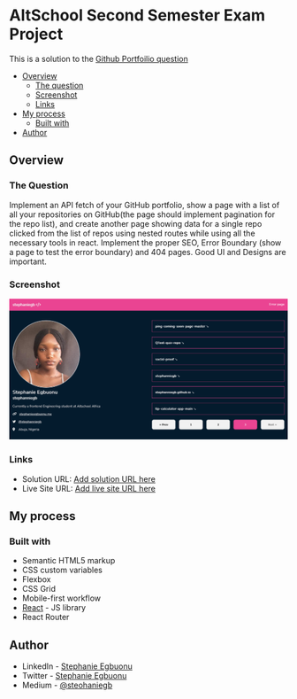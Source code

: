 # AltSchool Second Semester Exam Project

This is a solution to the [Github Portfoilio question](#)

- [Overview](#overview)
  - [The question](#the-question)
  - [Screenshot](#screenshot)
  - [Links](#links)
- [My process](#my-process)
  - [Built with](#built-with)
- [Author](#author)

## Overview

### The Question

Implement an API fetch of your GitHub portfolio, show a page with a list of all your repositories on GitHub(the page should implement pagination for the repo list), and create another page showing data for a single repo clicked from the list of repos using nested routes while using all the necessary tools in react. Implement the proper SEO, Error Boundary (show a page to test the error boundary) and 404 pages. Good UI and Designs are important. 

### Screenshot

![](./my-app/public/Screenshot%202022-11-02%20at%2017-25-10%20stephaniegb.png)
### Links

- Solution URL: [Add solution URL here](https://github.com/stephanniegb/stephanniegb.github.io)
- Live Site URL: [Add live site URL here](https://stephaniegb-calc-app-1ff339.netlify.app/)


## My process

### Built with

- Semantic HTML5 markup
- CSS custom variables
- Flexbox
- CSS Grid
- Mobile-first workflow
- [React](https://reactjs.org/) - JS library
- React Router

## Author

- LinkedIn - [Stephanie Egbuonu](https://www.linkedin.com/in/stephanie-egbuonu-809aa120a/)
- Twitter - [Stephanie Egbuonu](https://www.twitter.com/stephanniegb)
- Medium - [@steohaniegb](https://medium.com/@stephanieegbuonu)